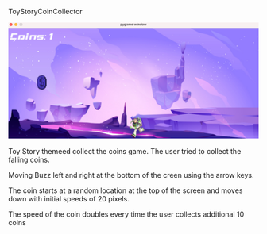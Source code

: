 ToyStoryCoinCollector

![alt text](./img/toyStroy.png "Toy Story")


Toy Story themeed collect the coins game. The user tried to collect the falling coins.

Moving Buzz left and right at the bottom of the creen using the arrow keys.

The coin starts at a random location at the top of the screen and moves down with initial speeds of 20 pixels.

The speed of the coin doubles every time the user collects additional 10 coins

